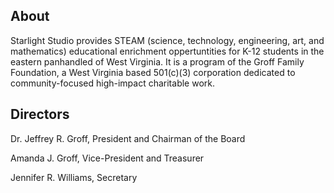 ## About

Starlight Studio provides STEAM (science, technology, engineering, art, and mathematics) educational enrichment oppertuntities for K-12 students in the eastern panhandled of West Virginia. It is a program of the Groff Family Foundation, a West Virginia based 501(c)(3) corporation dedicated to community-focused high-impact charitable work. 

## Directors

Dr. Jeffrey R. Groff, President and Chairman of the Board

Amanda J. Groff, Vice-President and Treasurer

Jennifer R. Williams, Secretary


